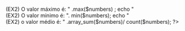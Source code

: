 <?php
$numeros = [53, 82, 80, 66, 41, 64, 28, 99, 77, 57];

echo "Soma: " . array_sum($numeros);

echo "Maior: " . max($numeros);
echo "Menor: " . min($numeros);
echo "Média: " . (array_sum($numeros)) / count($numeros);
?>

<?php
$numbers = [53, 82, 80, 66, 41, 64, 28, 99, 77, 50];

echo "<br><br> (EX2) O valor máximo é: " .max($numbers) ;
echo "<br> (EX2) O valor minimo é: ". min($numbers);
echo "<br> (EX2) o valor médio é: " .array_sum($numbers)/ count($numbers);
?>

